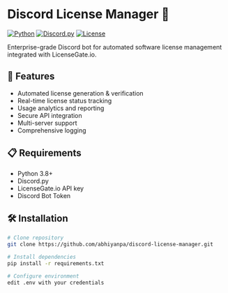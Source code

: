# Discord License Manager 🤖

[![Python](https://img.shields.io/badge/python-3.8+-blue.svg)](https://www.python.org/downloads/)
[![Discord.py](https://img.shields.io/badge/discord-py-blue.svg)](https://discordpy.readthedocs.io/en/stable/)
[![License](https://img.shields.io/badge/license-MIT-green.svg)](LICENSE)

Enterprise-grade Discord bot for automated software license management integrated with LicenseGate.io.

## 🚀 Features
- Automated license generation & verification
- Real-time license status tracking
- Usage analytics and reporting
- Secure API integration
- Multi-server support
- Comprehensive logging

## 📋 Requirements
- Python 3.8+
- Discord.py
- LicenseGate.io API key
- Discord Bot Token

## 🛠️ Installation
```bash
# Clone repository
git clone https://github.com/abhiyanpa/discord-license-manager.git

# Install dependencies
pip install -r requirements.txt

# Configure environment
edit .env with your credentials
